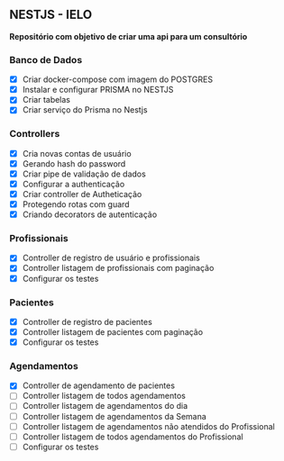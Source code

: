 ## NESTJS - IELO
**Repositório com objetivo de criar uma api para um consultório**

  ### Banco de Dados
 - [X] Criar docker-compose com imagem do POSTGRES
 - [X] Instalar e configurar PRISMA no NESTJS
 - [X] Criar tabelas
 - [X] Criar serviço do Prisma no Nestjs

  ### Controllers
  - [X] Cria novas contas de usuário
  - [X] Gerando hash do password
  - [X] Criar pipe de validação de dados
  - [X] Configurar a authenticação
  - [X] Criar controller de Autheticação
  - [X] Protegendo rotas com guard
  - [X] Criando decorators de autenticação

  ### Profissionais
  - [X] Controller de registro de usuário e profissionais
  - [X] Controller listagem de profissionais com paginação
  - [X] Configurar os testes

  ### Pacientes
  - [X] Controller de registro de pacientes
  - [X] Controller listagem de pacientes com paginação
  - [X] Configurar os testes

  ### Agendamentos
  - [X] Controller de agendamento de pacientes
  - [ ] Controller listagem de todos agendamentos
  - [ ] Controller listagem de agendamentos do dia
  - [ ] Controller listagem de agendamentos da Semana
  - [ ] Controller listagem de agendamentos não atendidos do Profissional 
  - [ ] Controller listagem de todos agendamentos do Profissional 
  - [ ] Configurar os testes
